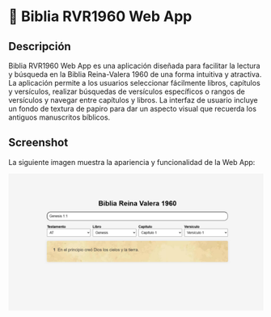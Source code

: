 # 📖 Biblia RVR1960 Web App

## Descripción

Biblia RVR1960 Web App es una aplicación diseñada para facilitar la lectura y búsqueda en la Biblia Reina-Valera 1960 de una forma intuitiva y atractiva. La aplicación permite a los usuarios seleccionar fácilmente libros, capítulos y versículos, realizar búsquedas de versículos específicos o rangos de versículos y navegar entre capítulos y libros. La interfaz de usuario incluye un fondo de textura de papiro para dar un aspecto visual que recuerda los antiguos manuscritos bíblicos.


## Screenshot

La siguiente imagen muestra la apariencia y funcionalidad de la Web App:

<img src="screenshot.png">
